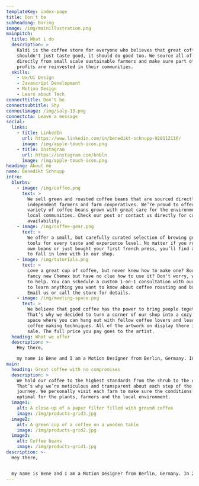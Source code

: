 ```yaml
---
templateKey: index-page
title: Don't be
subheading: Boring
image: /img/mainillustration.png
mainpitch:
  title: What i do
  description: >
    Kaldi is the coffee store for everyone who believes that great coffee
    shouldn't just taste good, it should do good too. We source all of our beans
    directly from small scale sustainable farmers and make sure part of the
    profits are reinvested in their communities.
  skills:
    - Ux/Ui Design
    - Javascript Development
    - Motion Design
    - Learn about Tech
connecttitle: Don't be
connectsubtitle: Shy
connectimage: /img/saly-13.png
connectcta: Leave a message
social:
  links:
    - title: LinkedIn
      url: https://www.linkedin.com/in/benedikt-schnupp-928112116/
      image: /img/apple-touch-icon.png
    - title: Instagram
      url: https://instagram.com/bnbln
      image: /img/apple-touch-icon.png
heading: About me
name: Benedikt Schnupp
intro:
  blurbs:
    - image: /img/coffee.png
      text: >
        We sell green and roasted coffee beans that are sourced directly from
        independent farmers and farm cooperatives. We’re proud to offer a
        variety of coffee beans grown with great care for the environment and
        local communities. Check our post or contact us directly for current
        availability.
    - image: /img/coffee-gear.png
      text: >
        We offer a small, but carefully curated selection of brewing gear and
        tools for every taste and experience level. No matter if you roast your
        own beans or just bought your first french press, you’ll find a gadget
        to fall in love with in our shop.
    - image: /img/tutorials.png
      text: >
        Love a great cup of coffee, but never knew how to make one? Bought a
        fancy new Chemex but have no clue how to use it? Don't worry, we’re here
        to help. You can schedule a custom 1-on-1 consultation with our baristas
        to learn anything you want to know about coffee roasting and brewing.
        Email us or call the store for details.
    - image: /img/meeting-space.png
      text: >
        We believe that good coffee has the power to bring people together.
        That’s why we decided to turn a corner of our shop into a cozy meeting
        space where you can hang out with fellow coffee lovers and learn about
        coffee making techniques. All of the artwork on display there is for
        sale. The full price you pay goes to the artist.
  heading: What we offer
  description: >-
    Hey there, 

    my name is Bene and I am a Motion Designer from Berlin, Germany. In 2019 I’ve graduated as Communication Designer and Media Manager. During my studies I was always curious to learn new things and got into Web Developement. My biggest strength is Communication: I love getting to know new people and get inspired by art, tech and journalism.
main:
  heading: Great coffee with no compromises
  description: >
    We hold our coffee to the highest standards from the shrub to the cup.
    That’s why we’re meticulous and transparent about each step of the coffee’s
    journey. We personally visit each farm to make sure the conditions are
    optimal for the plants, farmers and the local environment.
  image1:
    alt: A close-up of a paper filter filled with ground coffee
    image: /img/products-grid3.jpg
  image2:
    alt: A green cup of a coffee on a wooden table
    image: /img/products-grid2.jpg
  image3:
    alt: Coffee beans
    image: /img/products-grid1.jpg
description: >-
  Hey there, 


  my name is Bene and I am a Motion Designer from Berlin, Germany. In 2019 I’ve graduated as Communication Designer and Media Manager. During my studies I was always curious to learn new things and got into Web Developement. My biggest strength is Communication: I love getting to know new people and get inspired by art, tech and journalism.
---
```

